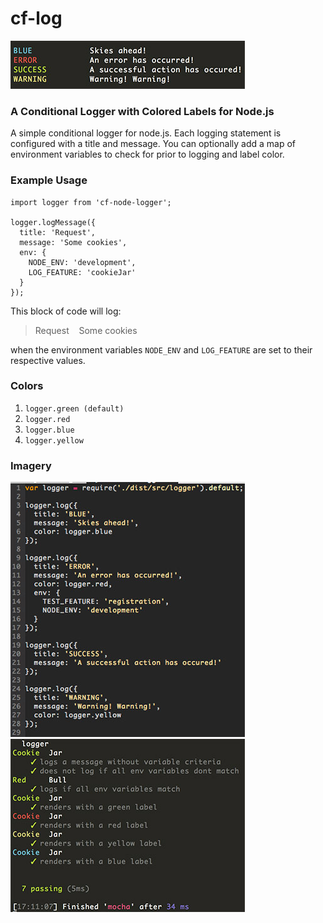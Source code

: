 # cf-log

![](https://raw.githubusercontent.com/CreativeFlume/cf-log/master/assets/output.png)

### A Conditional Logger with Colored Labels for Node.js

A simple conditional logger for node.js. Each logging
statement is configured with a title and message. You
can optionally add a map of environment variables to
check for prior to logging and label color.

### Example Usage
```
import logger from 'cf-node-logger';

logger.logMessage({
  title: 'Request',
  message: 'Some cookies',
  env: {
    NODE_ENV: 'development',
    LOG_FEATURE: 'cookieJar'
  }
});

```

This block of code will log:

> Request&nbsp;&nbsp;&nbsp;&nbsp;Some cookies 

when the environment variables `NODE_ENV` and `LOG_FEATURE` are set to
their respective values.

### Colors
1. `logger.green (default)`
2. `logger.red`
3. `logger.blue`
4. `logger.yellow`

### Imagery
![](https://raw.githubusercontent.com/CreativeFlume/cf-log/master/assets/usage.png)
![](https://raw.githubusercontent.com/CreativeFlume/cf-log/master/assets/test.png)
